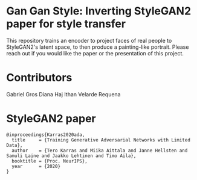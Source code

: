 # Gan Gan Style: Inverting StyleGAN2 paper for style transfer

This repository trains an encoder to project faces of real people to StyleGAN2's latent space, to then produce a painting-like portrait.
Please reach out if you would like the paper or the presentation of this project.

# Contributors
Gabriel Gros Diana Haj Ithan Velarde Requena

# StyleGAN2 paper

```
@inproceedings{Karras2020ada,
  title     = {Training Generative Adversarial Networks with Limited Data},
  author    = {Tero Karras and Miika Aittala and Janne Hellsten and Samuli Laine and Jaakko Lehtinen and Timo Aila},
  booktitle = {Proc. NeurIPS},
  year      = {2020}
}
```
